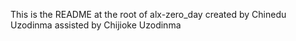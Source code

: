 This is the README at the root of alx-zero_day
created by Chinedu Uzodinma 
assisted by Chijioke Uzodinma
